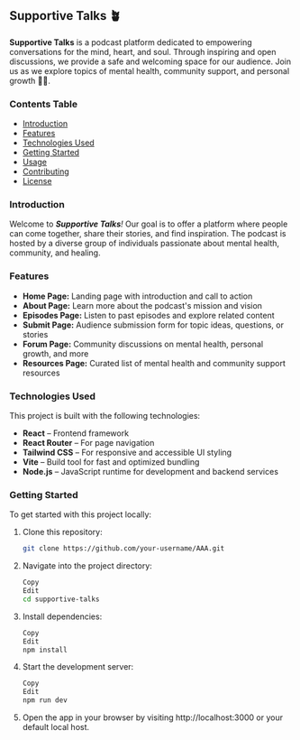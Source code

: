 ## Supportive Talks 🪴

**Supportive Talks** is a podcast platform dedicated to empowering conversations for the mind, heart, and soul. Through inspiring and open discussions, we provide a safe and welcoming space for our audience. Join us as we explore topics of mental health, community support, and personal growth 🫶🏽.

### Contents Table

- [Introduction](#introduction)
- [Features](#features)
- [Technologies Used](#technologies-used)
- [Getting Started](#getting-started)
- [Usage](#usage)
- [Contributing](#contributing)
- [License](#license)

### Introduction

Welcome to _**Supportive Talks**!_ Our goal is to offer a platform where people can come together, share their stories, and find inspiration. The podcast is hosted by a diverse group of individuals passionate about mental health, community, and healing.

### Features

- **Home Page:** Landing page with introduction and call to action
- **About Page:** Learn more about the podcast's mission and vision
- **Episodes Page:** Listen to past episodes and explore related content
- **Submit Page:** Audience submission form for topic ideas, questions, or stories
- **Forum Page:** Community discussions on mental health, personal growth, and more
- **Resources Page:** Curated list of mental health and community support resources

### Technologies Used

This project is built with the following technologies:

- **React** – Frontend framework
- **React Router** – For page navigation
- **Tailwind CSS** – For responsive and accessible UI styling
- **Vite** – Build tool for fast and optimized bundling
- **Node.js** – JavaScript runtime for development and backend services

### Getting Started

To get started with this project locally:

1. Clone this repository:
   ```bash
   git clone https://github.com/your-username/AAA.git
2. Navigate into the project directory:
    ```bash
    Copy
    Edit
    cd supportive-talks
3. Install dependencies:
    ```bash
    Copy
    Edit
    npm install
4. Start the development server:
    ```bash
    Copy
    Edit
    npm run dev
5. Open the app in your browser by visiting http://localhost:3000 or your default local host.